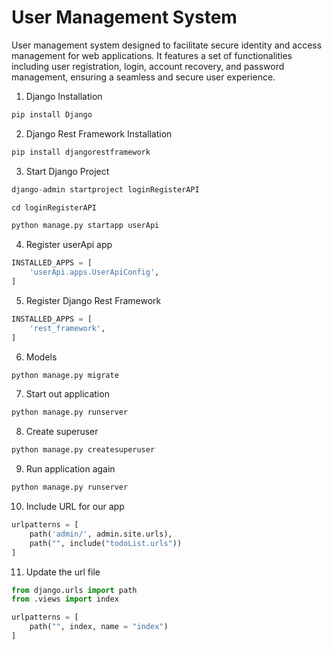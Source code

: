 # User Management System

User management system designed to facilitate secure identity and access management for web applications. It features a set of functionalities including user registration, login, account recovery, and password management, ensuring a seamless and secure user experience.

1. Django Installation

```python
pip install Django
```

2. Django Rest Framework Installation

```python
pip install djangorestframework
```

3. Start Django Project

```python
django-admin startproject loginRegisterAPI
```

```python
cd loginRegisterAPI
```

```python
python manage.py startapp userApi
```

4. Register userApi app

```python
INSTALLED_APPS = [
    'userApi.apps.UserApiConfig',
]
```

5. Register Django Rest Framework

```python
INSTALLED_APPS = [
    'rest_framework',
]
```

6. Models

```python
python manage.py migrate
```

7. Start out application

```python
python manage.py runserver
```

8. Create superuser

```python
python manage.py createsuperuser
```

9. Run application again

```python
python manage.py runserver
```

10. Include URL for our app

```python
urlpatterns = [
    path('admin/', admin.site.urls),
    path("", include("todoList.urls"))
]
```

11. Update the url file

```python
from django.urls import path
from .views import index

urlpatterns = [
    path("", index, name = "index")
]
```
